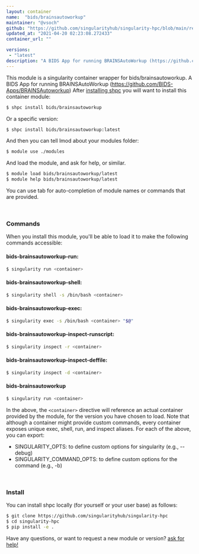 ```yaml
---
layout: container
name:  "bids/brainsautoworkup"
maintainer: "@vsoch"
github: "https://github.com/singularityhub/singularity-hpc/blob/main/registry/bids/brainsautoworkup/container.yaml"
updated_at: "2021-04-20 02:23:08.272433"
container_url: ""

versions:
 - "latest"
description: "A BIDS App for running BRAINSAutoWorkup (https://github.com/BIDS-Apps/BRAINSAutoworkup)"
---
```


This module is a singularity container wrapper for bids/brainsautoworkup.
A BIDS App for running BRAINSAutoWorkup (https://github.com/BIDS-Apps/BRAINSAutoworkup)
After [installing shpc](#install) you will want to install this container module:

```bash
$ shpc install bids/brainsautoworkup
```

Or a specific version:

```bash
$ shpc install bids/brainsautoworkup:latest
```

And then you can tell lmod about your modules folder:

```bash
$ module use ./modules
```

And load the module, and ask for help, or similar.

```bash
$ module load bids/brainsautoworkup/latest
$ module help bids/brainsautoworkup/latest
```

You can use tab for auto-completion of module names or commands that are provided.

<br>

### Commands

When you install this module, you'll be able to load it to make the following commands accessible:

#### bids-brainsautoworkup-run:

```bash
$ singularity run <container>
```

#### bids-brainsautoworkup-shell:

```bash
$ singularity shell -s /bin/bash <container>
```

#### bids-brainsautoworkup-exec:

```bash
$ singularity exec -s /bin/bash <container> "$@"
```

#### bids-brainsautoworkup-inspect-runscript:

```bash
$ singularity inspect -r <container>
```

#### bids-brainsautoworkup-inspect-deffile:

```bash
$ singularity inspect -d <container>
```



#### bids-brainsautoworkup

```bash
$ singularity run <container>
```


In the above, the `<container>` directive will reference an actual container provided
by the module, for the version you have chosen to load. Note that although a container
might provide custom commands, every container exposes unique exec, shell, run, and
inspect aliases. For each of the above, you can export:

 - SINGULARITY_OPTS: to define custom options for singularity (e.g., --debug)
 - SINGULARITY_COMMAND_OPTS: to define custom options for the command (e.g., -b)

<br>
  
### Install

You can install shpc locally (for yourself or your user base) as follows:

```bash
$ git clone https://github.com/singularityhub/singularity-hpc
$ cd singularity-hpc
$ pip install -e .
```

Have any questions, or want to request a new module or version? [ask for help!](https://github.com/singularityhub/singularity-hpc/issues)